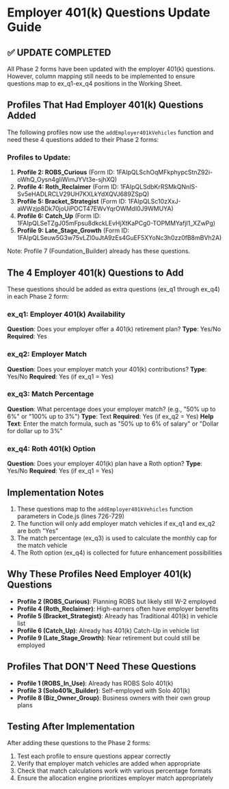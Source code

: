 # Employer 401(k) Questions Update Guide

## ✅ UPDATE COMPLETED

All Phase 2 forms have been updated with the employer 401(k) questions. However, column mapping still needs to be implemented to ensure questions map to ex_q1-ex_q4 positions in the Working Sheet.

## Profiles That Had Employer 401(k) Questions Added

The following profiles now use the `addEmployer401kVehicles` function and need these 4 questions added to their Phase 2 forms:

### Profiles to Update:
1. **Profile 2: ROBS_Curious** (Form ID: 1FAIpQLSchOqMFkphypcStnZ92i-oWhQ_Oysn4gIiWimJYVt3e-sjhXQ)
2. **Profile 4: Roth_Reclaimer** (Form ID: 1FAIpQLSdbKrRSMkQNnlS-Sv5eHADLRCLV29UH7KXLkYdXQVJ689ZSpQ)
3. **Profile 5: Bracket_Strategist** (Form ID: 1FAIpQLSc10zXxJ-aWWzjp8Dk70joUiPOCT47EWvYqrOWMdI0J9WMUYA)
4. **Profile 6: Catch_Up** (Form ID: 1FAIpQLSeTZgJ05mFpsu8dkckLEvHjXtKaPCg0-TOPMMYafjl1_XZwPg)
5. **Profile 9: Late_Stage_Growth** (Form ID: 1FAIpQLSeuw5G3w75vLZl0uJtA9zEs4GuEF5XYoNc3h0zz0fB8mBVh2A)

Note: Profile 7 (Foundation_Builder) already has these questions.

## The 4 Employer 401(k) Questions to Add

These questions should be added as extra questions (ex_q1 through ex_q4) in each Phase 2 form:

### ex_q1: Employer 401(k) Availability
**Question**: Does your employer offer a 401(k) retirement plan?
**Type**: Yes/No
**Required**: Yes

### ex_q2: Employer Match
**Question**: Does your employer match your 401(k) contributions?
**Type**: Yes/No
**Required**: Yes (if ex_q1 = Yes)

### ex_q3: Match Percentage
**Question**: What percentage does your employer match? (e.g., "50% up to 6%" or "100% up to 3%")
**Type**: Text
**Required**: Yes (if ex_q2 = Yes)
**Help Text**: Enter the match formula, such as "50% up to 6% of salary" or "Dollar for dollar up to 3%"

### ex_q4: Roth 401(k) Option
**Question**: Does your employer 401(k) plan have a Roth option?
**Type**: Yes/No
**Required**: Yes (if ex_q1 = Yes)

## Implementation Notes

1. These questions map to the `addEmployer401kVehicles` function parameters in Code.js (lines 726-729)
2. The function will only add employer match vehicles if ex_q1 and ex_q2 are both "Yes"
3. The match percentage (ex_q3) is used to calculate the monthly cap for the match vehicle
4. The Roth option (ex_q4) is collected for future enhancement possibilities

## Why These Profiles Need Employer 401(k) Questions

- **Profile 2 (ROBS_Curious)**: Planning ROBS but likely still W-2 employed
- **Profile 4 (Roth_Reclaimer)**: High-earners often have employer benefits
- **Profile 5 (Bracket_Strategist)**: Already has Traditional 401(k) in vehicle list
- **Profile 6 (Catch_Up)**: Already has 401(k) Catch-Up in vehicle list
- **Profile 9 (Late_Stage_Growth)**: Near retirement but could still be employed

## Profiles That DON'T Need These Questions

- **Profile 1 (ROBS_In_Use)**: Already has ROBS Solo 401(k)
- **Profile 3 (Solo401k_Builder)**: Self-employed with Solo 401(k)
- **Profile 8 (Biz_Owner_Group)**: Business owners with their own group plans

## Testing After Implementation

After adding these questions to the Phase 2 forms:
1. Test each profile to ensure questions appear correctly
2. Verify that employer match vehicles are added when appropriate
3. Check that match calculations work with various percentage formats
4. Ensure the allocation engine prioritizes employer match appropriately